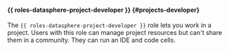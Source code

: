 #### {{ roles-datasphere-project-developer }} {#projects-developer}

The `{{ roles-datasphere-project-developer }}` role lets you work in a project. Users with this role can manage project resources but can't share them in a community. They can run an IDE and code cells.